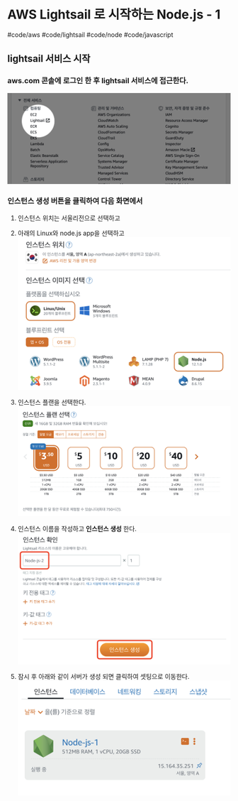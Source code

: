 # AWS Lightsail 로 시작하는 Node.js - 1
#code/aws #code/lightsail #code/node #code/javascript 

## lightsail 서비스 시작
### aws.com 콘솔에 로그인 한 후 lightsail 서비스에 접근한다.
![](/assets/blog/190831-lightsail-001.jpg)

### 인스턴스 생성 버튼을 클릭하여 다음 화면에서 
1. 인스턴스 위치는 서울리전으로 선택하고
2. 아래의 Linux와 node.js app을 선택하고
![](/assets/blog/190831-lightsail-002.jpg)

3. 인스턴스 플랜을 선택한다.
![](/assets/blog/190831-lightsail-003.jpg)

4. 인스턴스 이름을 작성하고 **인스턴스 생성** 한다.
![](/assets/blog/190831-lightsail-004.jpg)

5. 잠시 후 아래와 같이 서버가 생성 되면 클릭하여 셋팅으로 이동한다.
![](/assets/blog/190831-lightsail-005.jpg)
